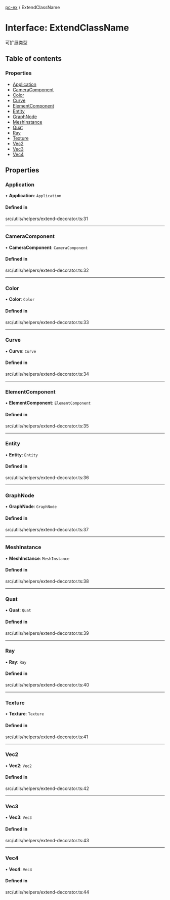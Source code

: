 [pc-ex](https://github.com/TheFBplus/pc-ex/blob/master/docs/md/README.md) / ExtendClassName

# Interface: ExtendClassName

可扩展类型

## Table of contents

### Properties

- [Application](https://github.com/TheFBplus/pc-ex/blob/master/docs/md/interfaces/ExtendClassName.md#application)
- [CameraComponent](https://github.com/TheFBplus/pc-ex/blob/master/docs/md/interfaces/ExtendClassName.md#cameracomponent)
- [Color](https://github.com/TheFBplus/pc-ex/blob/master/docs/md/interfaces/ExtendClassName.md#color)
- [Curve](https://github.com/TheFBplus/pc-ex/blob/master/docs/md/interfaces/ExtendClassName.md#curve)
- [ElementComponent](https://github.com/TheFBplus/pc-ex/blob/master/docs/md/interfaces/ExtendClassName.md#elementcomponent)
- [Entity](https://github.com/TheFBplus/pc-ex/blob/master/docs/md/interfaces/ExtendClassName.md#entity)
- [GraphNode](https://github.com/TheFBplus/pc-ex/blob/master/docs/md/interfaces/ExtendClassName.md#graphnode)
- [MeshInstance](https://github.com/TheFBplus/pc-ex/blob/master/docs/md/interfaces/ExtendClassName.md#meshinstance)
- [Quat](https://github.com/TheFBplus/pc-ex/blob/master/docs/md/interfaces/ExtendClassName.md#quat)
- [Ray](https://github.com/TheFBplus/pc-ex/blob/master/docs/md/interfaces/ExtendClassName.md#ray)
- [Texture](https://github.com/TheFBplus/pc-ex/blob/master/docs/md/interfaces/ExtendClassName.md#texture)
- [Vec2](https://github.com/TheFBplus/pc-ex/blob/master/docs/md/interfaces/ExtendClassName.md#vec2)
- [Vec3](https://github.com/TheFBplus/pc-ex/blob/master/docs/md/interfaces/ExtendClassName.md#vec3)
- [Vec4](https://github.com/TheFBplus/pc-ex/blob/master/docs/md/interfaces/ExtendClassName.md#vec4)

## Properties

### Application

• **Application**: `Application`

#### Defined in

src/utils/helpers/extend-decorator.ts:31

___

### CameraComponent

• **CameraComponent**: `CameraComponent`

#### Defined in

src/utils/helpers/extend-decorator.ts:32

___

### Color

• **Color**: `Color`

#### Defined in

src/utils/helpers/extend-decorator.ts:33

___

### Curve

• **Curve**: `Curve`

#### Defined in

src/utils/helpers/extend-decorator.ts:34

___

### ElementComponent

• **ElementComponent**: `ElementComponent`

#### Defined in

src/utils/helpers/extend-decorator.ts:35

___

### Entity

• **Entity**: `Entity`

#### Defined in

src/utils/helpers/extend-decorator.ts:36

___

### GraphNode

• **GraphNode**: `GraphNode`

#### Defined in

src/utils/helpers/extend-decorator.ts:37

___

### MeshInstance

• **MeshInstance**: `MeshInstance`

#### Defined in

src/utils/helpers/extend-decorator.ts:38

___

### Quat

• **Quat**: `Quat`

#### Defined in

src/utils/helpers/extend-decorator.ts:39

___

### Ray

• **Ray**: `Ray`

#### Defined in

src/utils/helpers/extend-decorator.ts:40

___

### Texture

• **Texture**: `Texture`

#### Defined in

src/utils/helpers/extend-decorator.ts:41

___

### Vec2

• **Vec2**: `Vec2`

#### Defined in

src/utils/helpers/extend-decorator.ts:42

___

### Vec3

• **Vec3**: `Vec3`

#### Defined in

src/utils/helpers/extend-decorator.ts:43

___

### Vec4

• **Vec4**: `Vec4`

#### Defined in

src/utils/helpers/extend-decorator.ts:44
